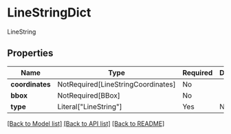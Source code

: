 # LineStringDict

LineString

## Properties
| Name | Type | Required | Description |
| ------------ | ------------- | ------------- | ------------- |
**coordinates** | NotRequired[LineStringCoordinates] | No |  |
**bbox** | NotRequired[BBox] | No |  |
**type** | Literal["LineString"] | Yes | None |


[[Back to Model list]](../../README.md#models-v2-link) [[Back to API list]](../../README.md#documentation-for-api-endpoints) [[Back to README]](../../README.md)
